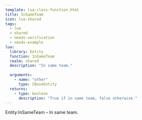 ```yaml
---
template: lua-class-function.html
title: InSameTeam
icon: lua-shared
tags:
  - lua
  - shared
  - needs-verification
  - needs-example
lua:
  library: Entity
  function: InSameTeam
  realm: shared
  description: "In same team."
  
  arguments:
    - name: "other"
      type: CBaseEntity
  returns:
    - type: boolean
      description: "True if in same team, false otherwise."
---
```


<div class="lua__search__keywords">
Entity:InSameTeam &#x2013; In same team.
</div>
